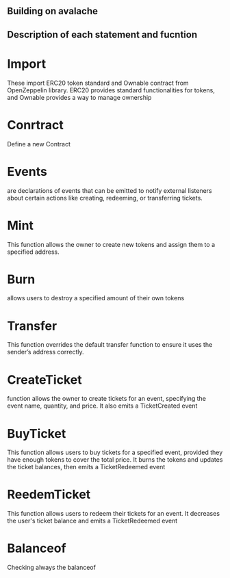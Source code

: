 ## Building on avalache
## Description of each statement and fucntion
# Import 
These import ERC20 token standard and Ownable contract from OpenZeppelin library. ERC20 provides standard functionalities for tokens, and Ownable provides a way to manage ownership
# Conrtract 
Define a new Contract 
# Events
are declarations of events that can be emitted to notify external listeners about certain actions like creating, redeeming, or transferring tickets.
# Mint
This function allows the owner to create new tokens and assign them to a specified address.
# Burn
allows users to destroy a specified amount of their own tokens
# Transfer 
This function overrides the default transfer function to ensure it uses the sender’s address correctly.
# CreateTicket 
function allows the owner to create tickets for an event, specifying the event name, quantity, and price. It also emits a TicketCreated event
# BuyTicket 
This function allows users to buy tickets for a specified event, provided they have enough tokens to cover the total price. It burns the tokens and updates the ticket balances, then emits a TicketRedeemed event
# ReedemTicket 
This function allows users to redeem their tickets for an event. It decreases the user's ticket balance and emits a TicketRedeemed event
# Balanceof 
Checking always the balanceof
